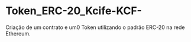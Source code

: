 # Token_ERC-20_Kcife-KCF-
Criação de um contrato e um0 Token utilizando o padrão ERC-20 na rede Ethereum.
